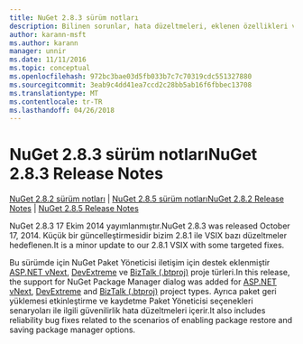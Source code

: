 ```yaml
---
title: NuGet 2.8.3 sürüm notları
description: Bilinen sorunlar, hata düzeltmeleri, eklenen özellikleri ve dcr NuGet 2.8.3 dahil etmek için sürüm notları.
author: karann-msft
ms.author: karann
manager: unnir
ms.date: 11/11/2016
ms.topic: conceptual
ms.openlocfilehash: 972bc3bae03d5fb033b7c7c70319cdc551327880
ms.sourcegitcommit: 3eab9c4dd41ea7ccd2c28bb5ab16f6fbbec13708
ms.translationtype: MT
ms.contentlocale: tr-TR
ms.lasthandoff: 04/26/2018
---
```

# <a name="nuget-283-release-notes"></a><span data-ttu-id="b88de-103">NuGet 2.8.3 sürüm notları</span><span class="sxs-lookup"><span data-stu-id="b88de-103">NuGet 2.8.3 Release Notes</span></span>

<span data-ttu-id="b88de-104">[NuGet 2.8.2 sürüm notları](../release-notes/nuget-2.8.2.md) | [NuGet 2.8.5 sürüm notları](../release-notes/nuget-2.8.5.md)</span><span class="sxs-lookup"><span data-stu-id="b88de-104">[NuGet 2.8.2 Release Notes](../release-notes/nuget-2.8.2.md) | [NuGet 2.8.5 Release Notes](../release-notes/nuget-2.8.5.md)</span></span>

<span data-ttu-id="b88de-105">NuGet 2.8.3 17 Ekim 2014 yayımlanmıştır.</span><span class="sxs-lookup"><span data-stu-id="b88de-105">NuGet 2.8.3 was released October 17, 2014.</span></span> <span data-ttu-id="b88de-106">Küçük bir güncelleştirmesidir bizim 2.8.1 ile VSIX bazı düzeltmeler hedeflenen.</span><span class="sxs-lookup"><span data-stu-id="b88de-106">It is a minor update to our 2.8.1 VSIX with some targeted fixes.</span></span>

<span data-ttu-id="b88de-107">Bu sürümde için NuGet Paket Yöneticisi iletişim için destek eklenmiştir [ASP.NET vNext](http://www.asp.net/vnext), [DevExtreme](http://js.devexpress.com/) ve [BizTalk (.btproj)](/biztalk/core/developing-biztalk-server-applications) proje türleri.</span><span class="sxs-lookup"><span data-stu-id="b88de-107">In this release, the support for NuGet Package Manager dialog was added for [ASP.NET vNext](http://www.asp.net/vnext), [DevExtreme](http://js.devexpress.com/) and [BizTalk (.btproj)](/biztalk/core/developing-biztalk-server-applications) project types.</span></span> <span data-ttu-id="b88de-108">Ayrıca paket geri yüklemesi etkinleştirme ve kaydetme Paket Yöneticisi seçenekleri senaryoları ile ilgili güvenilirlik hata düzeltmeleri içerir.</span><span class="sxs-lookup"><span data-stu-id="b88de-108">It also includes reliability bug fixes related to the scenarios of enabling package restore and saving package manager options.</span></span>
